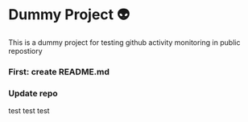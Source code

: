 # Dummy Project 👽
This is a dummy project for testing github activity monitoring in public repostiory


### First: create README.md
### Update repo
test
test
test
